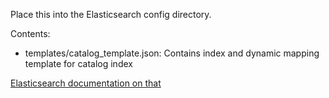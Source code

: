 Place this into the Elasticsearch config directory.

Contents:

 - templates/catalog_template.json: Contains index and dynamic mapping template for catalog index

[Elasticsearch documentation on that](http://www.elasticsearch.org/guide/en/elasticsearch/reference/current/indices-templates.html#config)
